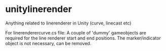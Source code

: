 # unitylinerender
Anything related to linerenderer in Unity (curve, linecast etc)

For linerenderercurve.cs file:
A couple of 'dummy' gameobjects are required for the line renderer start and end positions.
The marker/indicator object is not necessary, can be removed.
